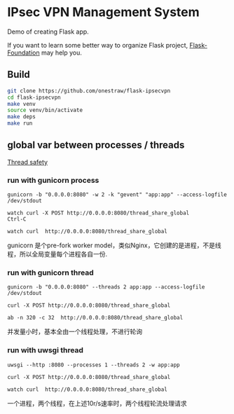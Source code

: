 # IPsec VPN Management System

Demo of creating Flask app.

If you want to learn some better way to organize Flask project,
[Flask-Foundation](https://github.com/JackStouffer/Flask-Foundation) may help you.

## Build

```bash
git clone https://github.com/onestraw/flask-ipsecvpn
cd flask-ipsecvpn
make venv
source venv/bin/activate
make deps
make run
```

## global var between processes / threads
[Thread safety](https://en.wikipedia.org/wiki/Thread_safety)

### run with gunicorn process

	gunicorn -b "0.0.0.0:8080" -w 2 -k "gevent" "app:app" --access-logfile /dev/stdout

    watch curl -X POST http://0.0.0.0:8080/thread_share_global
    Ctrl-C

    watch curl  http://0.0.0.0:8080/thread_share_global

gunicorn 是个pre-fork worker model，类似Nginx，它创建的是进程，不是线程，所以全局变量每个进程各自一份.

### run with gunicorn thread

	gunicorn -b "0.0.0.0:8080" --threads 2 app:app --access-logfile /dev/stdout

    curl -X POST http://0.0.0.0:8080/thread_share_global

    ab -n 320 -c 32  http://0.0.0.0:8080/thread_share_global

并发量小时，基本全由一个线程处理，不进行轮询

### run with uwsgi thread

	uwsgi --http :8080 --processes 1 --threads 2 -w app:app

    curl -X POST http://0.0.0.0:8080/thread_share_global

    watch curl  http://0.0.0.0:8080/thread_share_global

一个进程，两个线程，在上述10r/s速率时，两个线程轮流处理请求
